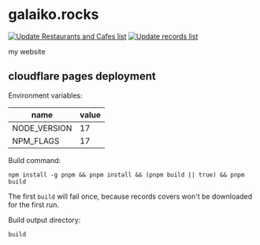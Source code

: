 # galaiko.rocks

[![Update Restaurants and Cafes list](https://github.com/ngalaiko/blog/actions/workflows/restaurants_and_cafes.yaml/badge.svg)](https://github.com/ngalaiko/blog/actions/workflows/restaurants_and_cafes.yaml)
[![Update records list](https://github.com/ngalaiko/blog/actions/workflows/records.yaml/badge.svg)](https://github.com/ngalaiko/blog/actions/workflows/records.yaml)

my website

## cloudflare pages deployment

Environment variables:

| name         | value |
| ------------ | ----- |
| NODE_VERSION | 17    |
| NPM_FLAGS    | 17    |

Build command:

```
npm install -g pnpm && pnpm install && (pnpm build || true) && pnpm build
```

The first `build` will fail once, because records covers won't be downloaded for the first run.

Build output directory:

```
build
```
